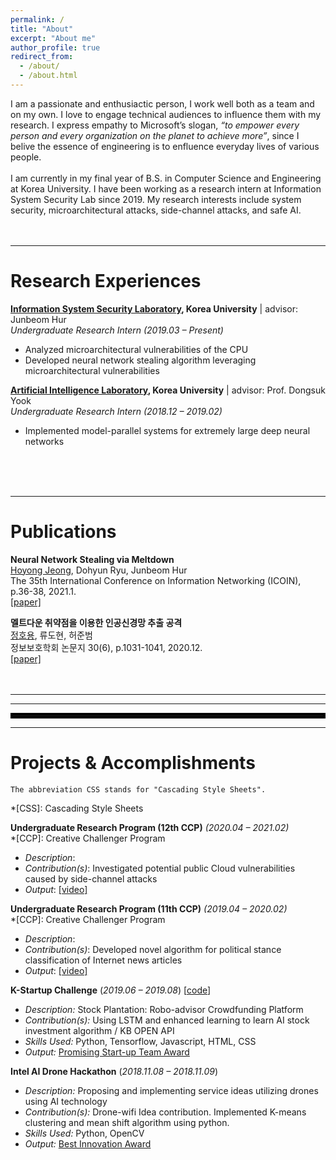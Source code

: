 ```yaml
---
permalink: /
title: "About"
excerpt: "About me"
author_profile: true
redirect_from: 
  - /about/
  - /about.html
---
```


I am a passionate and enthusiactic person, I work well both as a team and on my own. I love to engage technical audiences to influence them with my research. I express empathy to Microsoft’s slogan, *“to empower every person and every organization on the planet to achieve more”*, since I belive the essence of engineering is to enfluence everyday lives of various people.<br>
<br>
I am currently in my final year of B.S. in Computer Science and Engineering at Korea University. I have been working as a research intern at Information System Security Lab since 2019. My research interests include system security, microarchitectural attacks, side-channel attacks, and safe AI.
<br>
<br><br>

---
# Research Experiences
**[Information System Security Laboratory](http://isslab.korea.ac.kr/), Korea University** | advisor: Junbeom Hur<br>
_Undergraduate Research Intern (2019.03 – Present)_<br>
- Analyzed microarchitectural vulnerabilities of the CPU
- Developed neural network stealing algorithm leveraging microarchitectural vulnerabilities

**[Artificial Intelligence Laboratory](http://ai.korea.ac.kr/), Korea University** | advisor: Prof. Dongsuk Yook<br>
_Undergraduate Research Intern (2018.12 – 2019.02)_<br>
- Implemented model-parallel systems for extremely large deep neural networks
<br>
<br><br>

---
# Publications
**Neural Network Stealing via Meltdown**<br>
<u>Hoyong Jeong</u>, Dohyun Ryu, Junbeom Hur<br>
The 35th International Conference on Information Networking (ICOIN), p.36-38, 2021.1.<br>
[[paper]](https://ieeexplore.ieee.org/abstract/document/9333926)

**멜트다운 취약점을 이용한 인공신경망 추출 공격**<br>
<u>정호용</u>, 류도현, 허준범<br>
정보보호학회 논문지 30(6), p.1031-1041, 2020.12.<br>
[[paper]](https://www.dbpia.co.kr/pdf/pdfView.do?nodeId=NODE10510254)
<br>
<br><br>

---

<hr style="border:4px black"> </hr>
<hr style="border:4px solid black"> </hr>
<hr style="border:5px black"> </hr>


# Projects & Accomplishments

	The abbreviation CSS stands for "Cascading Style Sheets".

*[CSS]: Cascading Style Sheets

**Undergraduate Research Program (12th CCP)**  _(2020.04 – 2021.02)_<br>
*[CCP]: Creative Challenger Program
- _Description_: 
- _Contribution(s)_: Investigated potential public Cloud vulnerabilities caused by side-channel attacks
- _Output_: [[video]](https://)

**Undergraduate Research Program (11th CCP)**  _(2019.04 – 2020.02)_<br>
*[CCP]: Creative Challenger Program
- _Description_:
- _Contribution(s)_: Developed novel algorithm for political stance classification of Internet news articles  
- _Output_: [[video]](https://youtu.be/mPty8IovFVo)



**K-Startup Challenge**  (_2019.06 – 2019.08_) [[code](https://github.com/hanjae-jea/fintech)]
-   _Description:_  Stock Plantation: Robo-advisor Crowdfunding Platform
-   _Contribution(s):_  Using LSTM and enhanced learning to learn AI stock investment algorithm / KB OPEN API
-   _Skills Used:_  Python, Tensorflow, Javascript, HTML, CSS
-   _Output:_  [Promising Start-up Team Award](https://wkddydpf.github.io/attaches/kstart.pdf)

**Intel AI Drone Hackathon**  (_2018.11.08 – 2018.11.09_)
-   _Description:_  Proposing and implementing service ideas utilizing drones using AI technology
-   _Contribution(s):_  Drone-wifi Idea contribution. Implemented K-means clustering and mean shift algorithm using python.
-   _Skills Used:_  Python, OpenCV
-   _Output:_  [Best Innovation Award](https://wkddydpf.github.io/attaches/intel.pdf)
